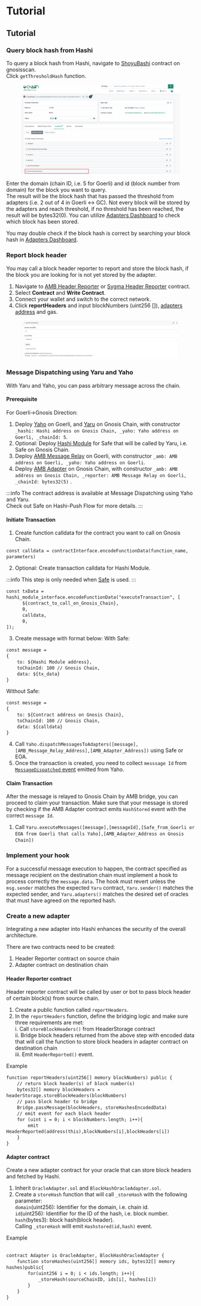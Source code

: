 # Tutorial

## Tutorial

### Query block hash from Hashi

To query a block hash from Hashi, navigate to [ShoyuBashi](https://gnosisscan.io/address/0x31a8e89d6f98454d38c03eca3dc543f6581d607c#readContract) contract on gnosisscan.\
Click `getThresholdHash` function.

<figure><img src="../.gitbook/assets/image (1).png" alt=""><figcaption></figcaption></figure>

Enter the domain (chain ID, i.e. 5 for Goerli) and id (block number from domain) for the block you want to query.\
The result will be the block hash that has passed the threshold from adapters (i.e. 2 out of 4 in Goerli <-> GC). Not every block will be stored by the adapters and reach threshold, if no threshold has been reached, the result will be bytes32(0). You can utilize [Adapters Dashboard](https://hashiadapters-dashboard-tvw47.ondigitalocean.app/) to check which block has been stored.

You may double check if the block hash is correct by searching your block hash in [Adapters Dashboard](https://hashiadapters-dashboard-tvw47.ondigitalocean.app/).

### Report block header

You may call a block header reporter to report and store the block hash, if the block you are looking for is not yet stored by the adapter.

1. Navigate to [AMB Header Reporter](https://goerli.etherscan.io/address/0xedc0b1d3de4496e0d917af42f29cb71eb2982319) or [Sygma Header Reporter](https://docs.gnosischain.com/bridges/hashi/) contract.
2. Select **Contract** and **Write Contract**.
3. Connect your wallet and switch to the correct network.
4. Click **reportHeaders** and input blockNumbers (uint256 \[]), [adapters address](https://docs.gnosischain.com/bridges/hashi/#current-deployments) and gas.

<figure><img src="../.gitbook/assets/image (2).png" alt=""><figcaption></figcaption></figure>

### Message Dispatching using Yaru and Yaho

With Yaru and Yaho, you can pass arbitrary message across the chain.

#### Prerequisite

For Goerli->Gnosis Direction:

1. Deploy [Yaho](https://github.com/gnosis/hashi/blob/main/packages/evm/contracts/Yaho.sol) on Goerli, and [Yaru](https://github.com/gnosis/hashi/blob/main/packages/evm/contracts/Yaru.sol) on Gnosis Chain, with constructor `_hashi: Hashi address on Gnosis Chain, _yaho: Yaho address on Goerli, _chainId: 5`.
2. Optional: Deploy [Hashi Module](https://github.com/gnosis/hashi/blob/main/packages/evm/contracts/zodiac/HashiModule.sol) for Safe that will be called by Yaru, i.e. Safe on Gnosis Chain.
3. Deploy [AMB Message Relay](https://github.com/gnosis/hashi/blob/main/packages/evm/contracts/adapters/AMB/AMBMessageRelayer.sol) on Goerli, with constructor `_amb: AMB address on Goerli, _yaho: Yaho address on Goerli`.
4. Deploy [AMB Adapter](https://github.com/gnosis/hashi/blob/main/packages/evm/contracts/adapters/AMB/AMBAdapter.sol) on Gnosis Chain, with constructor `_amb: AMB address on Gnosis Chain, _reporter: AMB Message Relay on Goerli, _chainId: bytes32(5)` .

:::info The contract address is available at Message Dispatching using Yaho and Yaru.\
Check out Safe on Hashi-Push Flow for more details. :::

#### Initiate Transaction

1. Create function calldata for the contract you want to call on Gnosis Chain.

```
const calldata = contractInterface.encodeFunctionData(function_name, parameters)
```

2. Optional: Create transaction calldata for Hashi Module.

:::info This step is only needed when [Safe](https://safe.global/) is used. :::

```
const txData = hashi_module_interface.encodeFunctionData("executeTransaction", [
      ${contract_to_call_on_Gnosis_Chain},
      0,
      calldata,
      0,
]);
```

3. Create message with format below: With Safe:

```
const message =
{
    to: ${Hashi Module address},
    toChainId: 100 // Gnosis Chain,
    data: ${tx_data}
}
```

Without Safe:

```
const message =
{
    to: ${Contract address on Gnosis Chain},
    toChainId: 100 // Gnosis Chain,
    data: ${calldata}
}
```

4. Call `Yaho.dispatchMessagesToAdapters([message],[AMB_Message_Relay_Address],[AMB_Adapter_Address])` using Safe or EOA.
5. Once the transaction is created, you need to collect `messsage Id` from [`MessageDispatched` event](https://github.com/gnosis/hashi/blob/main/packages/evm/contracts/Yaho.sol#L27) emitted from Yaho.

#### Claim Transaction

After the message is relayed to Gnosis Chain by AMB bridge, you can proceed to claim your transaction. Make sure that your message is stored by checking if the AMB Adapter contract emits `HashStored` event with the correct `message Id`.

1. Call `Yaru.executeMessages([message],[messageId],[Safe_from_Goerli or EOA from Goerli that calls Yaho],[AMB_Adapter_Address on Gnosis Chain])`

### Implement your hook

For a successful message execution to happen, the contract specified as message recipient on the destination chain must implement a hook to process correctly the `message.data`. The hook must revert unless the `msg.sender` matches the expected `Yaru` contract, `Yaru.sender()` matches the expected sender, and `Yaru.adapters()` matches the desired set of oracles that must have agreed on the reported hash.

### Create a new adapter

Integrating a new adapter into Hashi enhances the security of the overall architecture.

There are two contracts need to be created:

1. Header Reporter contract on source chain
2. Adapter contract on destination chain

#### Header Reporter contract

Header reporter contract will be called by user or bot to pass block header of certain block(s) from source chain.

1. Create a public function called `reportHeaders`.
2. In the `reportHeaders` function, define the bridging logic and make sure three requirements are met:\
   i. Call `storeBlockHeaders()` from HeaderStorage contract\
   ii. Bridge block headers returned from the above step with encoded data that will call the function to store block headers in adapter contract on destination chain\
   iii. Emit `HeaderReported()` event.

Example

```
function reportHeaders(uint256[] memory blockNumbers) public {
    // return block header(s) of block number(s)
    bytes32[] memory blockHeaders = headerStorage.storeBlockHeaders(blockNumbers)
    // pass block header to bridge
    Bridge.passMessage(blockHeaders, storeHashesEncodedData)
    // emit event for each block header
    for (uint i = 0; i < blockNumbers.length; i++){
        emit HeaderReported(address(this),blockNumbers[i],blockHeaders[i])
    }
}
```

#### Adapter contract

Create a new adapter contract for your oracle that can store block headers and fetched by Hashi.

1. Inherit `OracleAdapter.sol` and `BlockHashOracleAdapter.sol`.
2. Create a `storeHash` function that will call `_storeHash` with the following parameter:\
   `domain`(uint256): Identifier for the domain, i.e. chain id.\
   `id`(uint256): Identifier for the ID of the hash, i.e. block number.\
   `hash`(bytes3): block hash(block header).\
   Calling `_storeHash` willl emit `Hashstored(id,hash)` event.

Example

```

contract Adapter is OracleAdapter, BlockHashOracleAdapter {
    function storeHashes(uint256[] memory ids, bytes32[] memory hashes)public{
        for(uint256 i = 0; i < ids.length; i++){
            _storeHash(sourceChainID, ids[i], hashes[i])
        }
    }
}

```
